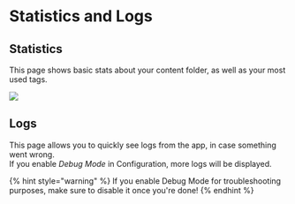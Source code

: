 # Statistics and Logs

## Statistics

This page shows basic stats about your content folder, as well as your most used tags.

![](../../.gitbook/assets/cloud.PNG)

## Logs

This page allows you to quickly see logs from the app, in case something went wrong.  
If you enable _Debug Mode_ in Configuration, more logs will be displayed.

{% hint style="warning" %}
If you enable Debug Mode for troubleshooting purposes, make sure to disable it once you're done!
{% endhint %}

